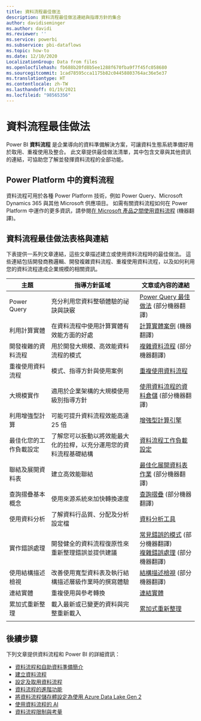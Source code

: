 ```yaml
---
title: 資料流程最佳做法
description: 資料流程最佳做法連結與指導方針的集合
author: davidiseminger
ms.author: davidi
ms.reviewer: ''
ms.service: powerbi
ms.subservice: pbi-dataflows
ms.topic: how-to
ms.date: 12/10/2020
LocalizationGroup: Data from files
ms.openlocfilehash: fb688b20fd8b5ee1288f670fba9f7f45fc058680
ms.sourcegitcommit: 1cad78595cca1175b82c04458803764ac36e5e37
ms.translationtype: HT
ms.contentlocale: zh-TW
ms.lasthandoff: 01/19/2021
ms.locfileid: "98565356"
---
```

# <a name="dataflows-best-practices"></a>資料流程最佳做法

Power BI **資料流程** 是企業導向的資料準備解決方案，可讓資料生態系統準備好用於取用、重複使用及整合。 此文章提供最佳做法清單，其中包含文章與其他資訊的連結，可協助您了解並發揮資料流程的全部功能。

## <a name="dataflows-across-the-power-platform"></a>Power Platform 中的資料流程

資料流程可用於各種 Power Platform 技術，例如 Power Query、Microsoft Dynamics 365 與其他 Microsoft 供應項目。 如需有關資料流程如何在 Power Platform 中運作的更多資訊，請參閱[在 Microsoft 產品之間使用資料流程](/power-query/dataflows/overview-dataflows-across-power-platform-dynamics-365) (機器翻譯)。


## <a name="dataflows-best-practices-table-and-links"></a>資料流程最佳做法表格與連結

下表提供一系列文章連結，這些文章描述建立或使用資料流程時的最佳做法。 這些連結包括開發商務邏輯、開發複雜資料流程、重複使用資料流程，以及如何利用您的資料流程達成企業規模的相關資訊。


|**主題**  |**指導方針區域**  |**文章或內容的連結**  |
|---------|---------|---------|
|Power Query     | 充分利用您資料整頓體驗的祕訣與訣竅        |[Power Query 最佳做法](/power-query/best-practices) \(部分機器翻譯\)        |
|利用計算實體     |在資料流程中使用計算實體有效能方面的好處         |[計算實體案例](/power-query/dataflows/computed-entities-scenarios) (機器翻譯)         |
|開發複雜的資料流程     |用於開發大規模、高效能資料流程的模式         |[複雜資料流程](/power-query/dataflows/best-practices-developing-complex-dataflows) \(部分機器翻譯\)         |
|重複使用資料流程     |模式、指導方針與使用案例         |[重複使用資料流程](/power-query/dataflows/best-practices-reusing-dataflows)         |
|大規模實作     |適用於企業架構的大規模使用級別指導方針         |[使用資料流程的資料倉儲](/power-query/dataflows/best-practices-for-data-warehouse-using-dataflows) \(部分機器翻譯\)         |
|利用增強型計算     |可能可提升資料流程效能高達 25 倍         |[增強型計算引擎](dataflows-premium-workload-configuration.md#using-the-compute-engine-to-improve-performance)         |
|最佳化您的工作負載設定     |了解您可以扳動以將效能最大化的拉桿，以充分運用您的資料流程基礎結構         |[資料流程工作負載設定](dataflows-premium-workload-configuration.md)         |
|聯結及展開資料表     |建立高效能聯結         |[最佳化展開資料表作業](/power-query/optimize-expanding-table-columns) \(部分機器翻譯\)         |
|查詢摺疊基本概念     |使用來源系統來加快轉換速度         |[查詢摺疊](/power-query/power-query-folding) \(部分機器翻譯\)         |
|使用資料分析     |了解資料行品質、分配及分析設定檔         |[資料分析工具](/power-query/data-profiling-tools)         |
|實作錯誤處理     |開發健全的資料流程復原性來重新整理錯誤並提供建議         |[常見錯誤的模式](/power-query/dealing-with-errors) \(部分機器翻譯\)  </br> [複雜錯誤處理](/power-query/error-handling) \(部分機器翻譯\)      |
|使用結構描述檢視      |改善使用寬型資料表及執行結構描述層級作業時的撰寫體驗         |[結構描述檢視](/power-query/schema-view) \(部分機器翻譯\)         |
|連結實體      |重複使用與參考轉換         |[連結實體](/power-query/dataflows/linked-entities)         |
|累加式重新整理      |載入最新或已變更的資料與完整重新載入         |[累加式重新整理](/power-query/dataflows/incremental-refresh)         |
|||


        
## <a name="next-steps"></a>後續步驟

下列文章提供資料流程和 Power BI 的詳細資訊：

* [資料流程和自助資料準備簡介](dataflows-introduction-self-service.md)
* [建立資料流程](dataflows-create.md)
* [設定及取用資料流程](dataflows-configure-consume.md)
* [資料流程的進階功能](dataflows-premium-features.md)
* [將資料流程儲存體設定為使用 Azure Data Lake Gen 2](dataflows-azure-data-lake-storage-integration.md)
* [使用資料流程的 AI](dataflows-machine-learning-integration.md)
* [資料流程限制與考量](dataflows-features-limitations.md)